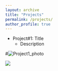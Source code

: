 ```yaml
---
layout: archive
title: "Projects"
permalink: /projects/
author_profile: true
---
```


* Project#1: Title
  * Description

#![Project1_photo](/images/female_tortoise.jpg "Project1 photo")

<img src='/images/female_tortoise.png'>
